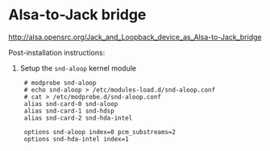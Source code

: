 # Alsa-to-Jack bridge

http://alsa.opensrc.org/Jack_and_Loopback_device_as_Alsa-to-Jack_bridge

Post-installation instructions:

1. Setup the `snd-aloop` kernel module

        # modprobe snd-aloop
        # echo snd-aloop > /etc/modules-load.d/snd-aloop.conf
        # cat > /etc/modprobe.d/snd-aloop.conf
        alias snd-card-0 snd-aloop
        alias snd-card-1 snd-hdsp
        alias snd-card-2 snd-hda-intel

        options snd-aloop index=0 pcm_substreams=2
        options snd-hda-intel index=1
